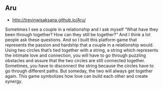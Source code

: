 ## Aru
- http://trevinwisaksana.github.io/Aru/

Sometimes I see a couple in a relationship and I ask myself “What have they been through together? How can they still be together?” And I think a lot people ask these questions. And so I built this platform game that represents the passion and hardship that a couple in a relationship would. Using two circles that’s tied together with a string, a string which represents the intimate love and connection, you will have to go through puzzling obstacles and assure that the two circles are still connected together. Sometimes, you have to disconnect the string because the circles have to go through different paths. But someday, the two will always get together again. This game symbolizes how love can build each other and create synergy.
